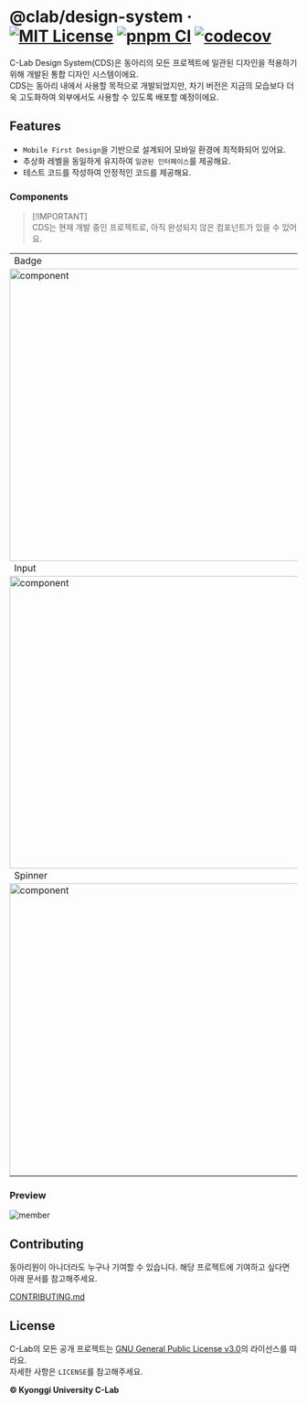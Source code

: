 # @clab/design-system &middot; [![MIT License](https://img.shields.io/badge/license-GPL--3.0-blue.svg)](https://github.com/KGU-C-Lab/clab-platforms/blob/main/LICENSE) [![pnpm CI](https://github.com/KGU-C-Lab/clab-platforms/actions/workflows/pnpm-ci.yml/badge.svg)](https://github.com/KGU-C-Lab/clab-platforms/actions/workflows/pnpm-ci.yml) [![codecov](https://codecov.io/gh/KGU-C-Lab/clab.page/graph/badge.svg?token=Z5PFR6US6Z)](https://codecov.io/gh/KGU-C-Lab/clab.page)

C-Lab Design System(CDS)은 동아리의 모든 프로젝트에 일관된 디자인을 적용하기 위해 개발된 통합 디자인 시스템이에요.  
CDS는 동아리 내에서 사용할 목적으로 개발되었지만, 차기 버전은 지금의 모습보다 더욱 고도화하여 외부에서도 사용할 수 있도록 배포할 예정이에요.

## Features

- `Mobile First Design`을 기반으로 설계되어 모바일 환경에 최적화되어 있어요.
- 추상화 레벨을 동일하게 유지하여 `일관된 인터페이스`를 제공해요.
- 테스트 코드를 작성하여 안정적인 코드를 제공해요.

### Components

> [!IMPORTANT]\
> CDS는 현재 개발 중인 프로젝트로, 아직 완성되지 않은 컴포넌트가 있을 수 있어요.

<table>
  <tr>
    <td width="33.3333%">Badge</td>
    <td width="33.3333%">Button</td>
    <td width="33.3333%">DetailsList</td>
  </tr>
    <tr>
    <td width="33.3333%" style="padding: 0;">
      <img width="512" alt="component" src="https://github.com/KGU-C-Lab/clab-platforms/assets/39869096/20521290-5a67-4b68-bb8e-058267a79353" />
    </td>
    <td width="33.3333%" style="padding: 0;">
      <img width="512" alt="component" src="https://github.com/KGU-C-Lab/clab-platforms/assets/39869096/4fff230c-cad8-44dc-a45f-d358c8992adb" />
    </td>
    <td width="33.3333%" style="padding: 0;">
      <img width="512" alt="component" src="https://github.com/KGU-C-Lab/clab-platforms/assets/39869096/b49542e9-eaed-4fd5-b1ac-70e091c6708d" />
    </td>
  </tr>
  <tr>
    <td width="33.3333%">Input</td>
    <td width="33.3333%">OTPInput</td>
    <td width="33.3333%">Menubar</td>
  </tr>
    <tr>
    <td width="33.3333%" style="padding: 0;">
      <img width="512" alt="component" src="https://github.com/KGU-C-Lab/clab-platforms/assets/39869096/ab3fd457-621f-4b96-898d-91408fa2ae3f" />
    </td>
    <td width="33.3333%" style="padding: 0;">
      <img width="512" alt="component" src="https://github.com/KGU-C-Lab/clab-platforms/assets/39869096/234517fa-f036-4909-a0d8-bb4c0c156264" />
    </td>
    <td width="33.3333%" style="padding: 0;">
      <img width="512" alt="component" src="https://github.com/KGU-C-Lab/clab-platforms/assets/39869096/b49542e9-eaed-4fd5-b1ac-70e091c6708d" />
    </td>
  </tr>
    <tr>
    <td width="33.3333%">Spinner</td>
    <td width="33.3333%">Table</td>
    <td width="33.3333%">Tabs</td>
  </tr>
    <tr>
    <td width="33.3333%" style="padding: 0;">
      <img width="512" alt="component" src="https://github.com/KGU-C-Lab/clab-platforms/assets/39869096/f0d5946b-f39a-4e88-9a84-3f8a7efd3bd9" />
    </td>
    <td width="33.3333%" style="padding: 0;">
      <img width="512" alt="component" src="https://github.com/KGU-C-Lab/clab-platforms/assets/39869096/b49542e9-eaed-4fd5-b1ac-70e091c6708d" />
    </td>
    <td width="33.3333%" style="padding: 0;">
      <img width="512" alt="component" src="https://github.com/KGU-C-Lab/clab-platforms/assets/39869096/b49542e9-eaed-4fd5-b1ac-70e091c6708d" />
    </td>
  </tr>
</table>

### Preview

![member](https://github.com/KGU-C-Lab/clab-platforms/assets/39869096/d4e5b561-74a2-4bdc-b306-48aba58e3c5a)

## Contributing

동아리원이 아니더라도 누구나 기여할 수 있습니다. 해당 프로젝트에 기여하고 싶다면 아래 문서를 참고해주세요.

[CONTRIBUTING.md](https://github.com/KGU-C-Lab/clab-platforms/blob/main/CONTRIBUTING.md)

## License

C-Lab의 모든 공개 프로젝트는 [GNU General Public License v3.0](https://github.com/KGU-C-Lab/clab-platforms/blob/main/LICENSE)의 라이선스를 따라요.  
자세한 사항은 `LICENSE`를 참고해주세요.

**© Kyonggi University C-Lab**
